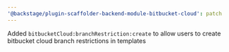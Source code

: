 ```yaml
---
'@backstage/plugin-scaffolder-backend-module-bitbucket-cloud': patch
---
```


Added `bitbucketCloud:branchRestriction:create` to allow users to create bitbucket cloud branch restrictions in templates
